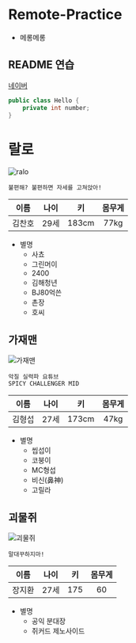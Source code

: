 # Remote-Practice

- 메롱메롱

## README 연습

[네이버](https://www.naver.com)

``` java
public class Hello {
    private int number;
}
```   

# 랄로

![ralo](https://image.fmkorea.com/files/attach/new/20201129/494354581/2749599807/3230170675/00915d38bcd30921775088cdc59854b8.png)

    불편해? 불편하면 자세를 고쳐앉아!

|이름|나이|키|몸무게|
|:---:|:---:|:---:|:---:|
|김찬호|29세|183cm|77kg|  

* 별명
  - 사쵸
  - 그린머이
  - 2400
  - 김해청년
  - BJ80억쓴
  - 촌장
  - 호씨
    
## 가재맨
![가재맨](https://i.ytimg.com/vi/L7WeXUzX0Qk/hqdefault.jpg?sqp=-oaymwEcCOADEI4CSFXyq4qpAw4IARUAAIhCGAFwAcABBg==&rs=AOn4CLAfC1g1qMoFgaeXiB_qjaCE0j8DAQ)

    악질 실력파 요튜브   
    SPICY CHALLENGER MID

|이름|나이|키|몸무게
|:---:|:---:|:---:|:---:|
|김형섭|27세|173cm|47kg|

* 별명
  - 씹섭이
  - 코붕이
  - MC형섭
  - 비신(鼻神)
  - 고릴라

## 괴물쥐
![괴물쥐](https://blog.kakaocdn.net/dn/Qh5Dv/btqFIHmt1kb/tYUOtqC5gJz1zXUHnVFlT0/img.jpg)

    말대꾸하지마!

|이름|나이|키|몸무게
|:---:|:---:|:---:|:---:|
|장지환|27세|175|60|

* 별명
  - 공익 분대장
  - 쥐커드 제노사이드
        